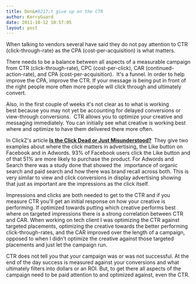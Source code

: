```yaml
---
title: Don&#8217;t give up on the CTR
author: KerryGuard
date: 2011-10-12 10:57:05
layout: post
---
```

When talking to vendors several have said they do not pay attention to CTR (click-through-rate) as the CPA (cost-per-acquisition) is what matters.

There needs to be a balance between all aspects of a measurable campaign from CTR (click-through-rate), CPC (cost-per-click), CAR (continued-action-rate), and CPA (cost-per-acquisition).  It's a funnel. In order to help improve the CPA, improve the CTR. If your message is being put in front of the right people more often more people will click through and ultimately convert.

Also, in the first couple of weeks it's not clear as to what is working best because you may not yet be accounting for delayed conversions or view-through conversions.  CTR allows you to optimize your creative and messaging immediately. You can initially see what creative is working best where and optimize to have them delivered there more often.

In ClickZ's article <strong><a title="Is the Click Dead or Just Misunderstood?" href="http://www.clickz.com/clickz/column/2116346/click-dead-misunderstood" target="_blank">Is the Click Dead or Just Misunderstood?</a> </strong> They give two examples about where the click matters in advertising, the Like button on Facebook and in Adwords. 93% of Facebook users click the Like button and of that 51% are more likely to purchase the product. For Adwords and Search there was a study done that showed the  importance of organic search and paid search and how there was brand recall across both. This is very similar to view and click conversions in display advertising showing that just as important are the impressions as the click itself.

Impressions and clicks are both needed to get to the CTR and if you measure CTR you'll get an initial response on how your creative is performing. If optimized towards putting which creative performs best where on targeted impressions there is a strong correlation between CTR and CAR. When working on tech client I was optimizing the CTR against targeted placements, optimizing the creative towards the better performing click-through-rates, and the CAR improved over the length of a campaign, opposed to when I didn't optimize the creative against those targeted placements and just let the campaign run.

CTR does not tell you that your campaign was or was not successful. At the end of the day success is measured against your conversions and what ultimately filters into dollars or an ROI. But, to get there all aspects of the campaign need to be paid attention to and optimized against, even the CTR.
